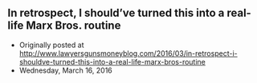 ## In retrospect, I should’ve turned this into a real-life Marx Bros. routine

 * Originally posted at http://www.lawyersgunsmoneyblog.com/2016/03/in-retrospect-i-shouldve-turned-this-into-a-real-life-marx-bros-routine
 * Wednesday, March 16, 2016

